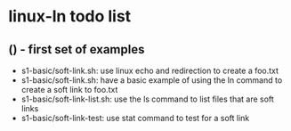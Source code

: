 # linux-ln todo list

## () - first set of examples
* s1-basic/soft-link.sh: use linux echo and redirection to create a foo.txt
* s1-basic/soft-link.sh: have a basic example of using the ln command to create a soft link to foo.txt
* s1-basic/soft-link-list.sh: use the ls command to list files that are soft links
* s1-basic/soft-link-test: use stat command to test for a soft link